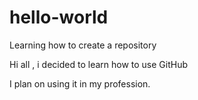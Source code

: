 # hello-world
Learning how to create a repository

Hi all , i decided to learn how to use GitHub

I plan on using it in my profession.
